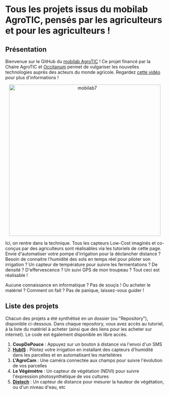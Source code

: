 # Tous les projets issus du mobilab AgroTIC, pensés par les agriculteurs et pour les agriculteurs !

## Présentation

Bienvenue sur le GitHub du [mobilab AgroTIC](https://www.agrotic.org/atelier-mobile/) ! Ce projet financé par la Chaire AgroTIC et [Occitanum](https://occitanum.fr/) permet de vulgariser les nouvelles technologies auprès des acteurs du monde agricole. Regardez [cette vidéo](https://www.youtube.com/watch?v=ZqYmt1dlLEU) pour plus d'informations !

<p align="center">
  <img width="480" alt="mobilab7" src="https://user-images.githubusercontent.com/24956276/141987816-b33c67f5-46b1-4a83-bb5a-c93de5d9871a.png">
</p>

Ici, on rentre dans la technique. Tous les capteurs Low-Cost imaginés et co-conçus par des agriculteurs sont réalisables via les tutoriels de cette page. Envie d'automatiser votre pompe d'irrigation pour la déclancher distance ? Besoin de connaitre l'humidité des sols en temps réel pour piloter son irrigation ? Un capteur de température pour suivre les fermentations ? De densité ? D'effervescence ? Un suivi GPS de mon troupeau ? Tout ceci est réalisable !

Aucune connaissance en informatique ? Pas de souçis ! 
Ou acheter le matériel ? Comment on fait ? Pas de panique, laissez-vous guider ! 

## Liste des projets
Chacun des projets a été synthétisé en un dossier (ou "Repository"), disponible ci-dessous. Dans chaque repository, vous avez accès au tutoriel, à la liste du matériel à acheter (ainsi que des liens pour les acheter sur internet). Le code est également disponible en libre accès.

1. **CoupDePouce** : Appuyez sur un bouton à distance via l'envoi d'un SMS
2. **[HubIS](https://github.com/Mobilab-AgroTIC/HubIS)** : Pilotez votre irrigation en installant des capteurs d'humidité dans les parcelles et en automatisant les martelières
3. **L'AgroCam** : Une caméra connectée aux champs pour suivre l'évolution de vos parcelles
4. **Le Végémètre** : Un capteur de végétation (NDVI) pour suivre l'éxpression photosynthétique de vos cultures
5. **[Distech](https://github.com/Mobilab-AgroTIC/distech)** : Un capteur de distance pour mesurer la hauteur de végétation, ou d'un niveau d'eau, etc
